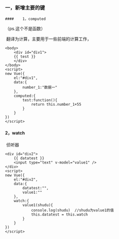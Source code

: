 ### 一，新增主要的键

	####  	1，computed

（ps.这个不是函数）

​	翻译为计算，主要用于一些前端的计算工作，

```vue
<body>
    <div id="div1">
    {{ test }}
    </div>
</body>
<script>
new Vue({
    el:"#div1",
    data:{
        number_1:"数据一"
    },
    computed:{
        test:function(){
            return this.number_1+55
        }
    }
})
</script>
```



#### 2，watch

​	侦听器

```vue
<div id="div2">
    {{ datatest }}
    <input type="text" v-model="value1" />
</div>
<script>
new Vue({
    el:"#div2",
    data:{
        datatest:"",
        value1:""
    },
    watch:{
        value1(shudu){
            console.log(shudu)  //shudu为value1的值
            this.datatest = this.watch
        }
    }
})
</script>
```

